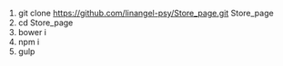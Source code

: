 1. git clone https://github.com/linangel-psy/Store_page.git Store_page
2. cd Store_page
3. bower i
4. npm i
5. gulp

